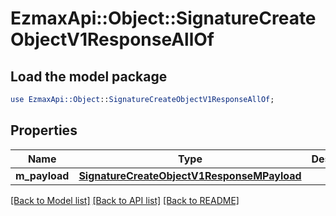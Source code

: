 # EzmaxApi::Object::SignatureCreateObjectV1ResponseAllOf

## Load the model package
```perl
use EzmaxApi::Object::SignatureCreateObjectV1ResponseAllOf;
```

## Properties
Name | Type | Description | Notes
------------ | ------------- | ------------- | -------------
**m_payload** | [**SignatureCreateObjectV1ResponseMPayload**](SignatureCreateObjectV1ResponseMPayload.md) |  | 

[[Back to Model list]](../README.md#documentation-for-models) [[Back to API list]](../README.md#documentation-for-api-endpoints) [[Back to README]](../README.md)


